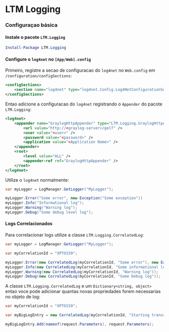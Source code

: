 # LTM Logging

### Configuraçao básica

#### Instale o pacote `LTM.Logging`

```powershell
Install-Package LTM.Logging
```

#### Configure o `log4net` no `[App/Web].config`

Primeiro, registre a secao de configuracao do `log4net` no `Web.config` em `/configuration/configSections`:

```xml
<configSections>
    <section name="log4net" type="log4net.Config.Log4NetConfigurationSectionHandler, log4net" />
</configSections>
```

Entao adicione a configuracao do `log4net` registrando o `Appender` do pacote `LTM.Logging`:

```xml
<log4net>
    <appender name="GraylogHttpAppender" type="LTM.Logging.GraylogHttpAppender, LTM.Logging">
        <url value="http://<graylog-server>/gelf" />
        <user value="<user>" />
        <password value="<password>" />
        <application value="<Application Name>" />
    </appender>
    <root>
        <level value="ALL" />
        <appender-ref ref="GraylogHttpAppender" />
    </root>
</log4net>
```

Utilize o `log4net` normalmente:

```c#
var myLogger = LogManager.GetLogger("MyLogger");

myLogger.Error("Some error", new Exception("Some exception"))
myLogger.Info("Informational log");
myLogger.Warning("Warning log");
myLogger.Debug("Some debug level log");
```

#### Logs Correlacionados

Para correlacionar logs utilize a classe `LTM.Logging.CorrelatedLog`:

```c#
var myLogger = LogManager.GetLogger("MyLogger");

var myCorrelationId = "XPTO159";

myLogger.Error(new CorrelatedLog(myCorrelationId, "Some error"), new Exception("Some exception"));
myLogger.Info(new CorrelatedLog(myCorrelationId, "Some informational log"));
myLogger.Warning(new CorrelatedLog(myCorrelationId, "Warning log"));
myLogger.Debug(new CorrelatedLog(myCorrelationId, "Some Debug log"));
```  
A classe `LTM.Logging.CorrelatedLog` e um `Dictionary<string, object>` entao voce pode adicionar quantas novas propriedades forem necessarias no objeto de log:

```c#
var myCorrelationId = "XPTO159";

var myBigLogEntry = new CorrelatedLog(myCorrelationId, "Starting transaction");

myBigLogEntry.Add(nameof(request.Parameters), request.Parameters);
```

